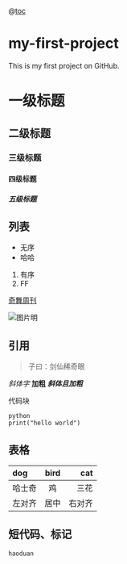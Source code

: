 @[toc](目录)

# my-first-project
This is my first project on GitHub.

# 一级标题
## 二级标题
### 三级标题
#### 四级标题
##### 五级标题

## 列表
- 无序
- 哈哈

1. 有序
2. FF

[奇舞周刊](https://weekly.75team.com/)

![图片明](https://p3-juejin.byteimg.com/tos-cn-i-k3u1fbpfcp/250ff6b2f4d6415aac83cb36f7780368~tplv-k3u1fbpfcp-zoom-in-crop-mark:1512:0:0:0.awebp)

## 引用
> 子曰：剑仙稀奇眼

*斜体字*
**加粗**
***斜体且加粗***

代码块
```
python
print("hello world")
```

## 表格
dog | bird | cat
:----|:----:|----:
哈士奇|鸡|三花
左对齐|居中|右对齐





## 短代码、标记
`haoduan`

